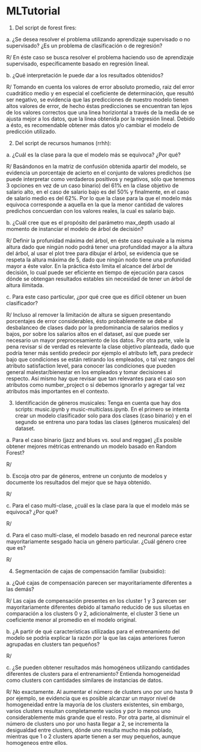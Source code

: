 # MLTutorial

1. Del script de forest fires:

  a. ¿Se desea resolver el problema utilizando aprendizaje supervisado o no supervisado? ¿Es un problema de clasificación o de regresión?
  
  R/ En éste caso se busca resolver el problema haciendo uso de aprendizaje supervisado, específicamente basado en regresión lineal.
  
  b. ¿Qué interpretación le puede dar a los resultados obtenidos?
  
  R/ Tomando en cuenta los valores de error absoluto promedio, raiz del error cuadrático medio y en especial el coeficiente de determinación, que resultó ser negativo, se evidencia que las predicciones de nuestro modelo tienen altos valores de error, de hecho éstas predicciones se encuentran tan lejos de los valores correctos que una linea horiziontal a través de la media de se ajusta mejor a los datos, que la línea obtenida por la regresión lineal. Debido a ésto, es recomendable obtener más datos y/o cambiar el modelo de predicción utilizado.


2. Del script de recursos humanos (rrhh):

  a. ¿Cuál es la clase para la que el modelo más se equivoca? ¿Por qué?
  
  R/ Basándonos en la matriz de confusión obtenida apartir del modelo, se evidencia un porcentaje de acierto en el conjunto de valores predichos (se puede interpretar como verdaderos positivos y negativos, sólo que tenemos 3 opciones en vez de un caso binario) del 61% en la clase objetivo de salario alto, en el caso de salario bajo es del 50% y finalmente, en el caso de salario medio es del 62%. Por lo que la clase para la que el modelo más equivoca corresponde a aquella en la que la menor cantidad de valores predichos concuerdan con los valores reales, la cual es salario bajo.
  
  
  b. ¿Cuál cree que es el propósito del parámetro max_depth usado al momento de instanciar el modelo de árbol de decisión?
  
  R/ Definir la profunidad máxima del árbol, en éste caso equivale a la misma altura dado que ningún nodo podrá tener una profundidad mayor a la altura del árbol, al usar el plot tree para dibujar el árbol, se evidencia que se respeta la altura máxima de 5, dado que ningún nodo tiene una profunidad mayor a éste valor. En la práctica ésto limita el alcance del árbol de decisión, lo cual puede ser eficiente en tiempo de ejecución para casos dónde se obtengan resultados estables sin necesidad de tener un árbol de altura ilimitada.
  
  c. Para este caso particular, ¿por qué cree que es difícil obtener un buen clasificador?
  
  R/ Incluso al remover la limitación de altura se siguen presentando porcentajes de error considerables, ésto probablemente se debe al desbalanceo de clases dado por la predominancia de salarios medios y bajos, por sobre los salarios altos en el dataset, así que puede ser necesario un mayor preprocesamiento de los datos. Por otra parte, vale la pena revisar si de verdad es relevante la clase objetivo planteada, dado que podría tener más sentido predecir por ejemplo el atributo left, para predecir bajo que condiciones se están retirando los empleados, o tal vez rangos del atributo satisfaction level, para conocer las condiciones que pueden general malestar/bienestar en los empleados y tomar decisiones al respecto. Así mismo hay que revisar que tan relevantes para el caso son atributos como number_project o si debemos ignorarlo y agregar tal vez atributos más importantes en el contexto.
  
3. Identificación de géneros musicales: Tenga en cuenta que hay dos scripts: music.ipynb y music-multiclass.ipynb. En el primero se intenta crear un modelo clasificador solo para dos clases (caso binario) y en el segundo se entrena uno para todas las clases (géneros musicales) del dataset.

  a. Para el caso binario (jazz and blues vs. soul and reggae) ¿Es posible obtener mejores métricas entrenando un modelo basado en Random Forest?
  
  R/
   
  b. Escoja otro par de géneros, entrene un conjunto de modelos y documente los resultados del mejor que se haya obtenido.
  
  R/
  
  c. Para el caso multi-clase, ¿cuál es la clase para la que el modelo más se equivoca? ¿Por qué?
  
  R/
  
  d. Para el caso multi-clase, el modelo basado en red neuronal parece estar mayoritariamente sesgado hacia un género particular. ¿Cuál género cree que es?
  
  R/
  
4. Segmentación de cajas de compensación familiar (subsidio):

  a. ¿Qué cajas de compensación parecen ser mayoritariamente diferentes a las demás?
    
  R/  Las cajas de compensación presentes en los cluster 1 y 3 parecen ser mayoritariamente diferentes debido al tamaño reducido de sus siluetas en comparación a los clusters 0 y 2, adicionalmente, el cluster 3 tiene un coeficiente menor al promedio en el modelo original.
  
  b. ¿A partir de qué características utilizadas para el entrenamiento del modelo se podría explicar la razón por la que las cajas anteriores fueron agrupadas en clusters tan pequeños?
  
  R/
  
  c. ¿Se pueden obtener resultados más homogéneos utilizando cantidades diferentes de clusters para el entrenamiento? Entienda homogeneidad como clusters con cantidades similares de instancias de datos.

  R/ No exactamente. Al aumentar el número de clusters uno por uno hasta 9 por ejemplo, se evidencia que es posible alcanzar un mayor nivel de homogeneidad entre la mayoría de los clusters existentes, sin embargo, varios clusters resultan completamente vacíos y por lo menos uno considerablemente más grande que el resto. Por otra parte, al disminuir el número de clusters uno por uno hasta llegar a 2, se incrementa la desigualdad entre clusters, dónde uno resulta mucho más poblado, mientras que 1 o 2 clusters aparte tienen a ser muy pequeños, aunque homogeneos entre ellos.
